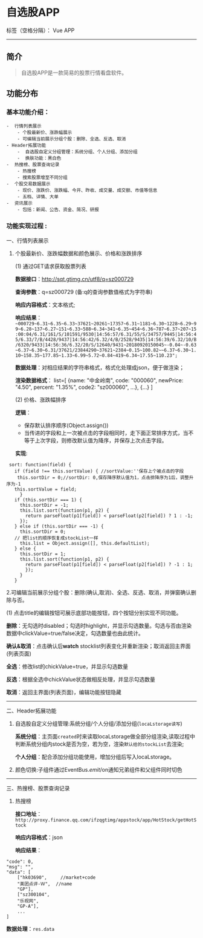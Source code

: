 # 自选股APP

标签（空格分隔）： Vue APP

---

## 简介
> 自选股APP是一款简易的股票行情看盘软件。

## 功能分布
### 基本功能介绍：
    -  行情列表展示
        - 个股最新价、涨跌幅展示
        - 可编辑当前展示分组个股：删除、全选、反选、取消
    - Header拓展功能
        -  自选股自定义分组管理：系统分组、个人分组、添加分组
        -  换肤功能：黑白色
    -  热搜榜、股票查询记录
        - 热搜榜
        - 搜索股票增至不同分组
    -  个股交易数据展示
        - 现价、涨跌价、涨跌幅、今开、昨收、成交量、成交额、市值等信息
        - 五档、详情、大单
    -  资讯展示
        - 包括：新闻、公告、资金、简况、研报 

### 功能实现过程 :
一、行情列表展示
1. 个股最新价、涨跌幅数据和颜色展示、价格和涨跌排序

    (1) 通过GET请求获取股票列表

   **数据接口**：http://sqt.gtimg.cn/utf8/q=sz000729

   **查询参数**：q=sz000729  (备:q的查询参数值格式为字符串)

   **响应内容格式**：文本格式;

   **响应结果**：
`~000729~6.31~6.35~6.33~37621~20261~17357~6.31~1181~6.30~1228~6.29~99~6.28~137~6.27~151~6.33~588~6.34~341~6.35~454~6.36~787~6.37~207~15:00:04/6.31/161/S/101591/9530|14:56:57/6.31/55/S/34757/9445|14:56:45/6.33/7/B/4428/9437|14:56:42/6.32/4/B/2528/9435|14:56:39/6.32/10/B/6320/9433|14:56:36/6.32/20/S/12640/9431~20180920150045~-0.04~-0.63~6.37~6.30~6.31/37621/23844290~37621~2384~0.15~100.82~~6.37~6.30~1.10~158.35~177.85~1.33~6.99~5.72~0.84~419~6.34~17.55~110.23";`

   **数据处理**：对相应结果的字符串格式，格式化处理成json，便于做渲染；

   **渲染数据格式**：
   list=[
     {name: "中金岭南", code: "000060", newPrice: "4.50", percent: "1.35%", code2: "sz000060", …},
     {...}
    ]


   (2) 价格、涨跌幅排序

   **逻辑**：
    * 保存默认排序顺序(Object.assign())
    * 当传进的字段和上一次被点击的字段相同时，走下面正常排序方式，当不等于上次字段，则修改默认值为降序，并保存上次点击字段。
   
   **实现**:
 ```
  sort: function(field) {
    if (field !== this.sortValue) { //sortValue:''保存上个被点击的字段
     this.sortDir = 0;//sortDir: 0,保存降序默认值为1，点击排降序为1后，调整升序为-1
    this.sortValue = field;
      }
    if (this.sortDir === 1) {
      this.sortDir = -1;
      this.list.sort(function(p1, p2) {
        return parseFloat(p1[field]) < parseFloat(p2[field]) ? 1 : -1;
      });
    } else if (this.sortDir === -1) {
      this.sortDir = 0;
    // 把list的顺序恢复成stockList一样
      this.list = Object.assign([], this.defaultList);
    } else {
      this.sortDir = 1;
      this.list.sort(function(p1, p2) {
        return parseFloat(p1[field]) < parseFloat(p2[field]) ? -1 : 1;
        });
      }
    }
```


   2.可编辑当前展示分组个股：删除(确认,取消)、全选、反选、取消，并弹窗确认删除与否。

   (1) 点击title的编辑按钮可展示底部功能按钮，四个按钮分别实现不同功能。

   **删除**：无勾选时disabled；勾选时highlight，并显示勾选数量。勾选与否由渲染数据中clickValue=true/false决定，勾选数量也由此统计。

   **确认&取消**：点击确认后**watch** stocklist列表变化并重新渲染；取消返回主界面(列表页面)

   **全选**：修改list的chickValue=true，并显示勾选数量

   **反选**：根据全选中chickValue状态做相反处理，并显示勾选数量

   **取消**：返回主界面(列表页面)，编辑功能按钮隐藏

---

二、Header拓展功能
1. 自选股自定义分组管理:系统分组/个人分组/添加分组(`locaLstorage读写`)

    **系统分组**：主页面`created`时来读取locaLstorage做全部分组渲染,读取过程中判断系统分组内stock是否为空，若为空，渲染`默认给的stockList`去渲染;

    **个人分组**：配合添加分组功能使用，增加分组后写入locaLstorage。

2. 颜色切换:子组件通过EventBus.$emit/$on通知兄弟组件和父组件同时切色
---

三、热搜榜、股票查询记录
1. 热搜榜

   **接口地址**：`http://proxy.finance.qq.com/ifzqgtimg/appstock/app/HotStock/getHotStock`

   **响应内容格式**：json

   **响应结果**：
```
"code": 0,
"msg": "",
"data": [
    ["hk03690",     //market+code
    "美团点评-Ｗ",  //name
    "GP"],
    ["sz300104",
    "乐视网",
    "GP-A"],
    ...
]
```

   **数据处理**：`res.data`
